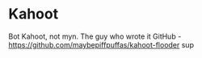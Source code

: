 # Kahoot
Bot Kahoot, not myn.
The guy who wrote it GitHub - https://github.com/maybepiffpuffas/kahoot-flooder
sup
